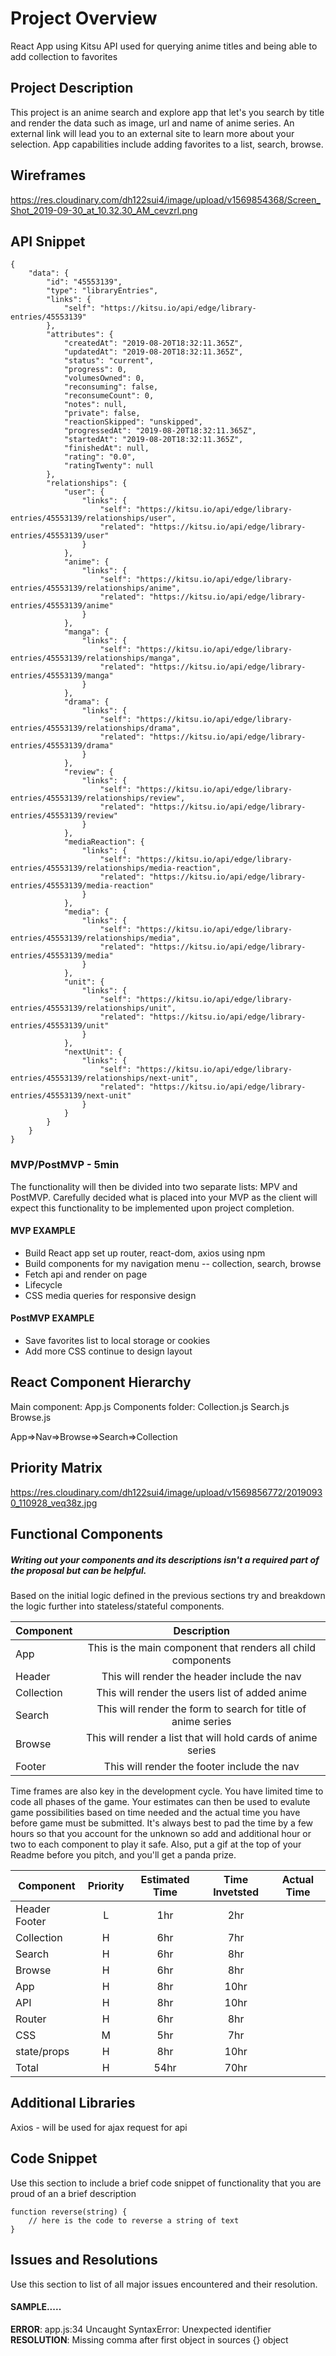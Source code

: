 # Project Overview

React App using Kitsu API used for querying anime titles and being able to add collection to favorites


## Project Description

This project is an anime search and explore app that let's you search by title and render the data such as image, url and name of anime series. An external link will lead you to an external site to learn more about your selection. App capabilities include adding favorites to a list, search, browse.

## Wireframes

https://res.cloudinary.com/dh122sui4/image/upload/v1569854368/Screen_Shot_2019-09-30_at_10.32.30_AM_cevzrl.png

## API Snippet

```
{
    "data": {
        "id": "45553139",
        "type": "libraryEntries",
        "links": {
            "self": "https://kitsu.io/api/edge/library-entries/45553139"
        },
        "attributes": {
            "createdAt": "2019-08-20T18:32:11.365Z",
            "updatedAt": "2019-08-20T18:32:11.365Z",
            "status": "current",
            "progress": 0,
            "volumesOwned": 0,
            "reconsuming": false,
            "reconsumeCount": 0,
            "notes": null,
            "private": false,
            "reactionSkipped": "unskipped",
            "progressedAt": "2019-08-20T18:32:11.365Z",
            "startedAt": "2019-08-20T18:32:11.365Z",
            "finishedAt": null,
            "rating": "0.0",
            "ratingTwenty": null
        },
        "relationships": {
            "user": {
                "links": {
                    "self": "https://kitsu.io/api/edge/library-entries/45553139/relationships/user",
                    "related": "https://kitsu.io/api/edge/library-entries/45553139/user"
                }
            },
            "anime": {
                "links": {
                    "self": "https://kitsu.io/api/edge/library-entries/45553139/relationships/anime",
                    "related": "https://kitsu.io/api/edge/library-entries/45553139/anime"
                }
            },
            "manga": {
                "links": {
                    "self": "https://kitsu.io/api/edge/library-entries/45553139/relationships/manga",
                    "related": "https://kitsu.io/api/edge/library-entries/45553139/manga"
                }
            },
            "drama": {
                "links": {
                    "self": "https://kitsu.io/api/edge/library-entries/45553139/relationships/drama",
                    "related": "https://kitsu.io/api/edge/library-entries/45553139/drama"
                }
            },
            "review": {
                "links": {
                    "self": "https://kitsu.io/api/edge/library-entries/45553139/relationships/review",
                    "related": "https://kitsu.io/api/edge/library-entries/45553139/review"
                }
            },
            "mediaReaction": {
                "links": {
                    "self": "https://kitsu.io/api/edge/library-entries/45553139/relationships/media-reaction",
                    "related": "https://kitsu.io/api/edge/library-entries/45553139/media-reaction"
                }
            },
            "media": {
                "links": {
                    "self": "https://kitsu.io/api/edge/library-entries/45553139/relationships/media",
                    "related": "https://kitsu.io/api/edge/library-entries/45553139/media"
                }
            },
            "unit": {
                "links": {
                    "self": "https://kitsu.io/api/edge/library-entries/45553139/relationships/unit",
                    "related": "https://kitsu.io/api/edge/library-entries/45553139/unit"
                }
            },
            "nextUnit": {
                "links": {
                    "self": "https://kitsu.io/api/edge/library-entries/45553139/relationships/next-unit",
                    "related": "https://kitsu.io/api/edge/library-entries/45553139/next-unit"
                }
            }
        }
    }
}
```

### MVP/PostMVP - 5min

The functionality will then be divided into two separate lists: MPV and PostMVP.  Carefully decided what is placed into your MVP as the client will expect this functionality to be implemented upon project completion.  

#### MVP EXAMPLE
- Build React app set up router, react-dom, axios using npm
- Build components for my navigation menu -- collection, search, browse
- Fetch api and render on page
- Lifecycle 
- CSS media queries for responsive design

#### PostMVP EXAMPLE

- Save favorites list to local storage or cookies
- Add more CSS continue to design layout

## React Component Hierarchy
Main component: App.js
Components folder:
Collection.js
Search.js
Browse.js

App=>Nav=>Browse=>Search=>Collection

## Priority Matrix

https://res.cloudinary.com/dh122sui4/image/upload/v1569856772/20190930_110928_veq38z.jpg

## Functional Components
##### Writing out your components and its descriptions isn't a required part of the proposal but can be helpful.

Based on the initial logic defined in the previous sections try and breakdown the logic further into stateless/stateful components. 

| Component     |                       Description                             | 
|      ---      |                       :---:                                   |  
| App           | This is the main component that renders all child components  |
| Header        | This will render the header include the nav                   | 
| Collection    | This will render the users list of added anime                |
| Search        | This will render the form to search for title of anime series |
| Browse        | This will render a list that will hold cards of anime series  |
| Footer        | This will render the footer include the nav                   | 


Time frames are also key in the development cycle.  You have limited time to code all phases of the game.  Your estimates can then be used to evalute game possibilities based on time needed and the actual time you have before game must be submitted. It's always best to pad the time by a few hours so that you account for the unknown so add and additional hour or two to each component to play it safe. Also, put a gif at the top of your Readme before you pitch, and you'll get a panda prize.

| Component | Priority | Estimated Time | Time Invetsted | Actual Time |
| --- | :---: |  :---: | :---: | :---: |
|Header Footer|    L   | 1hr   | 2hr   |
|  Collection |    H   | 6hr   | 7hr   |
|  Search     |    H   | 6hr   | 8hr   |
|  Browse     |    H   | 6hr   | 8hr   |
|   App       |    H   | 8hr   | 10hr  | 
|   API       |    H   | 8hr   | 10hr  |
|  Router     |    H   | 6hr   | 8hr   |
|  CSS        |    M   | 5hr   | 7hr   |
| state/props |    H   | 8hr   | 10hr  |
| Total       |    H   | 54hr  | 70hr  | 


## Additional Libraries
Axios - will be used for ajax request for api

## Code Snippet

Use this section to include a brief code snippet of functionality that you are proud of an a brief description  

```
function reverse(string) {
	// here is the code to reverse a string of text
}
```

## Issues and Resolutions
 Use this section to list of all major issues encountered and their resolution.

#### SAMPLE.....
**ERROR**: app.js:34 Uncaught SyntaxError: Unexpected identifier                                
**RESOLUTION**: Missing comma after first object in sources {} object